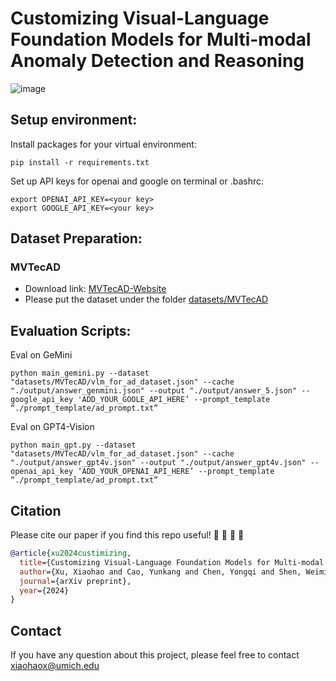 # Customizing Visual-Language Foundation Models for Multi-modal Anomaly Detection and Reasoning

![image](https://github.com/Xiaohao-Xu/Customizable-VLM/assets/147964359/3bc6c6ab-b5c2-4b2d-8530-577ea95b9a0f)




## Setup environment:

Install packages for your virtual environment:
```
pip install -r requirements.txt
```
Set up API keys for openai and google on terminal or .bashrc:
```
export OPENAI_API_KEY=<your key>
export GOOGLE_API_KEY=<your key>
```

## Dataset Preparation:

### MVTecAD
- Download link: [MVTecAD-Website](https://www.mvtec.com/company/research/datasets/mvtec-ad)
- Please put the dataset under the folder [datasets/MVTecAD](./datasets/MVTecAD)
## Evaluation Scripts:

Eval on GeMini
```
python main_gemini.py --dataset "datasets/MVTecAD/vlm_for_ad_dataset.json" --cache "./output/answer_genmini.json" --output "./output/answer_5.json" --google_api_key 'ADD_YOUR_GOOLE_API_HERE’ --prompt_template “./prompt_template/ad_prompt.txt”
```

Eval on GPT4-Vision
```
python main_gpt.py --dataset "datasets/MVTecAD/vlm_for_ad_dataset.json" --cache "./output/answer_gpt4v.json" --output "./output/answer_gpt4v.json" --openai_api_key ‘ADD_YOUR_OPENAI_API_HERE’ --prompt_template “./prompt_template/ad_prompt.txt”
```

## Citation

Please cite our paper if you find this repo useful! :yellow_heart: :blue_heart: :yellow_heart: :blue_heart:

```bibtex
@article{xu2024custimizing,
  title={Customizing Visual-Language Foundation Models for Multi-modal Anomaly Detection and Reasoning},
  author={Xu, Xiaohao and Cao, Yunkang and Chen, Yongqi and Shen, Weiming and Huang, Xiaonan},
  journal={arXiv preprint},
  year={2024}
}
```

## Contact
If you have any question about this project, please feel free to contact xiaohaox@umich.edu
